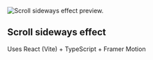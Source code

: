![Scroll sideways effect preview.](https://fluid-react.vercel.app/images/scroll-sideways-thumbnail.jpg)

## Scroll sideways effect

Uses React (Vite) + TypeScript + Framer Motion
